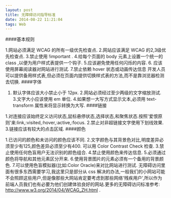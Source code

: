 ```yaml
---
layout: post
title: 无障碍访问指导标准
date: 2014-08-22 11:21:04
tags: Web
---
```



####基本规则

1.网站必须满足 WCAG 的所有一级优先检查点.
2.网站应该满足 WCAG 的2,3级优先检查点.
3.禁止使用 !important .
4.给每个页面的 body 元素上设置一个统一的 class ,以便为用户样式表提供一个钩子.
5.应该避免使用任何闪烁的内容.
6. 应该使用屏幕阅读器对网站进行测试.
7.禁止依赖 hover 状态或动画传达信息
开发人员可以提供备用样式表,但必须在页面内提供切换样式表的方法,而不是靠浏览器检测去切换.
####字体

1. 默认字体应该大小禁止小于 12px.
2.网站必须经过至少两级的文字缩放测试.
3.文字大小应该使用 em 单位.
4.如果想一大写方式显示文本,必须用 text-transform 属性来将显示转换为大写.
####链接

1.对连接应该始终定义访问状态,鼠标悬停状态,选择状态,和聚焦状态.按照'爱恨原则'来:link,:visited,:hover,:active,:focus.
2.禁止对非超链接文字使用下划线效果.
3.链接应该有较大的点击区域.
####颜色

1.已访问的颜色和未访问的颜色应该不同.
2.文字颜色与其背景色对比,明度差异必须至少有125,颜色差异必须至少有400. 可以用 Color Contrast Check 检查.
3.禁止使用任何色盲用户无法识别的颜色组合.
4.禁止使用颜色来传达信息.
5.必须通过颜色将导航和其他元素区分开来.
6.使用背景图片的元素必须有一个备用的背景颜色.
7.可以使用色盲模拟器(比如:Color Oracle)来对比网站进行测试.
无障碍访问里面有很多东西需要学习,我这里只是部分从 css 解决的办法,一般我们的小网站可能不会照顾这些用户,但是像那些大网站肯定要考虑到那些网络'残疾用户',所以作为前端人员我们也有必要为他们创建体验良好的网站.更多的无障碍访问标准参考: http://www.w3.org/2014/04/WCAG_ZH.html .



